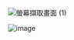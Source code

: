 ![螢幕擷取畫面 (1)](https://github.com/Phongciuciu123/Typhoon_U1114171005/assets/162242571/baaf2fe3-2ddf-48fe-bc32-8d381ed01818)

![image](https://github.com/Phongciuciu123/Typhoon_U1114171005/assets/162242571/32e654c8-fd78-43f9-a203-dc9c28e5a8e2)
